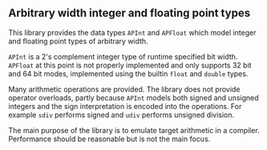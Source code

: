 ## Arbitrary width integer and floating point types

This library provides the data types `APInt` and `APFloat` which model integer and floating point types of arbitrary width. 

`APInt` is a 2's complement integer type of runtime specified bit width. `APFloat` at this point is not properly implemented and only supports 32 bit and 64 bit modes, implemented using the builtin `float` and `double` types. 

Many arithmetic operations are provided. The library does not provide operator overloads, partly because `APInt` models both signed and unsigned integers and the sign interpretation is encoded into the operations. For example `sdiv` performs signed and `udiv` performs unsigned division.     

The main purpose of the library is to emulate target arithmetic in a compiler.
Performance should be reasonable but is not the main focus.
